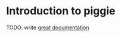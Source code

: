 # Introduction to piggie

TODO: write [great documentation](http://jacobian.org/writing/great-documentation/what-to-write/)
